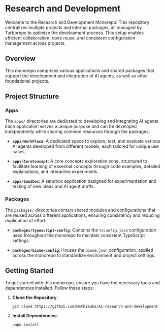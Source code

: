 # Research and Development

Welcome to the Research and Development Monorepo! This repository centralizes multiple projects and internal packages, all managed by Turborepo to optimize the development process. This setup enables efficient collaboration, code reuse, and consistent configuration management across projects.

## Overview

This monorepo comprises various applications and shared packages that support the development and integration of AI agents, as well as other foundational projects.

## Project Structure

### Apps

The `apps/` directories are dedicated to developing and integrating AI agents. Each application serves a unique purpose and can be developed independently while sharing common resources through the packages.

- **`apps/WorkPlace`**: A dedicated space to explore, test, and evaluate various AI agents developed from different models, each tailored for unique use cases.

- **`apps/CoreConcept`**: A core concepts exploration zone, structured to facilitate learning of essential concepts through code examples, detailed explanations, and interactive experiments.

- **`apps/Sandbox`**: A sandbox application designed for experimentation and testing of new ideas and AI agent drafts.

### Packages

The `packages/` directories contain shared modules and configurations that are reused across different applications, ensuring consistency and reducing duplication of effort.

- **`packages/typescript-config`**: Contains the `tsconfig.json` configuration used throughout the monorepo to maintain consistent TypeScript settings.

- **`packages/biome-config`**: Houses the `biome.json` configuration, applied across the monorepo to standardize environment and project settings.

## Getting Started

To get started with this monorepo, ensure you have the necessary tools and dependencies installed. Follow these steps:

1. **Clone the Repository**:
   ```bash
   git clone https://github.com/Mathieuka/AI-research-and-development

2. **Install Dependencies**:
   ```bash
   pnpm install


